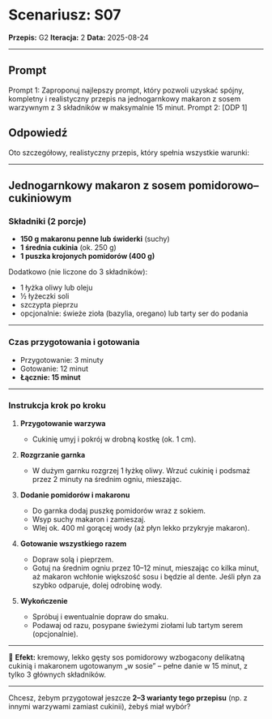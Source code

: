 ﻿# Scenariusz: S07
**Przepis:** G2
**Iteracja:** 2
**Data:** 2025-08-24

---

## Prompt
Prompt 1: Zaproponuj najlepszy prompt, który pozwoli uzyskać spójny, kompletny i realistyczny przepis na jednogarnkowy makaron z sosem warzywnym z 3 składników w maksymalnie 15 minut. Prompt 2: [ODP 1]


## Odpowiedź
Oto szczegółowy, realistyczny przepis, który spełnia wszystkie warunki:

---

## Jednogarnkowy makaron z sosem pomidorowo–cukiniowym

### Składniki (2 porcje)

* **150 g makaronu penne lub świderki** (suchy)
* **1 średnia cukinia** (ok. 250 g)
* **1 puszka krojonych pomidorów (400 g)**

Dodatkowo (nie liczone do 3 składników):

* 1 łyżka oliwy lub oleju
* ½ łyżeczki soli
* szczypta pieprzu
* opcjonalnie: świeże zioła (bazylia, oregano) lub tarty ser do podania

---

### Czas przygotowania i gotowania

* Przygotowanie: 3 minuty
* Gotowanie: 12 minut
* **Łącznie: 15 minut**

---

### Instrukcja krok po kroku

1. **Przygotowanie warzywa**

   * Cukinię umyj i pokrój w drobną kostkę (ok. 1 cm).

2. **Rozgrzanie garnka**

   * W dużym garnku rozgrzej 1 łyżkę oliwy. Wrzuć cukinię i podsmaż przez 2 minuty na średnim ogniu, mieszając.

3. **Dodanie pomidorów i makaronu**

   * Do garnka dodaj puszkę pomidorów wraz z sokiem.
   * Wsyp suchy makaron i zamieszaj.
   * Wlej ok. 400 ml gorącej wody (aż płyn lekko przykryje makaron).

4. **Gotowanie wszystkiego razem**

   * Dopraw solą i pieprzem.
   * Gotuj na średnim ogniu przez 10–12 minut, mieszając co kilka minut, aż makaron wchłonie większość sosu i będzie al dente. Jeśli płyn za szybko odparuje, dolej odrobinę wody.

5. **Wykończenie**

   * Spróbuj i ewentualnie dopraw do smaku.
   * Podawaj od razu, posypane świeżymi ziołami lub tartym serem (opcjonalnie).

---

🍝 **Efekt:** kremowy, lekko gęsty sos pomidorowy wzbogacony delikatną cukinią i makaronem ugotowanym „w sosie” – pełne danie w 15 minut, z tylko 3 głównych składników.

---

Chcesz, żebym przygotował jeszcze **2–3 warianty tego przepisu** (np. z innymi warzywami zamiast cukinii), żebyś miał wybór?
